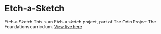 # Etch-a-Sketch
Etch-a Sketch 
This is an Etch-a sketch project, part of The Odin Project The Foundations curriculum.
[View live here](https://klod95.github.io/Etch-a-Sketch/)
